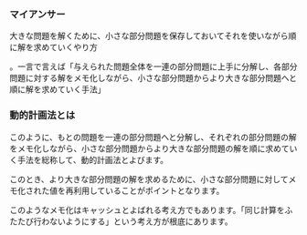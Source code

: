 ### マイアンサー
大きな問題を解くために、小さな部分問題を保存しておいてそれを使いながら順に解を求めていくやり方

。一言で言えば「与えられた問題全体を一連の部分問題に上手に分解し、各部分問題に対する解をメモ化しながら、小さな部分問題からより大きな部分問題へと順に解を求めていく手法」


### 動的計画法とは
このように、もとの問題を一連の部分問題へと分解し、それぞれの部分問題の解をメモ化しながら、小さな部分問題からより大きな部分問題の解を順に求めていく手法を総称して、動的計画法とよびます。

このとき、より大きな部分問題の解を求めるために、小さな部分問題に対してメモ化された値を再利用していることがポイントとなります。

このようなメモ化はキャッシュとよばれる考え方でもあります。「同じ計算をふたたび行わないようにする」という考え方が根底にあります。